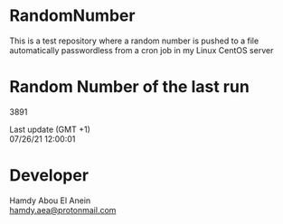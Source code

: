# RandomNumber    
This is a test repository where a random number is pushed to a file automatically passwordless from a cron job in my Linux CentOS server    
# Random Number of the last run   
3891
      
Last update (GMT +1)    
07/26/21 12:00:01
# Developer    
Hamdy Abou El Anein   
hamdy.aea@protonmail.com
